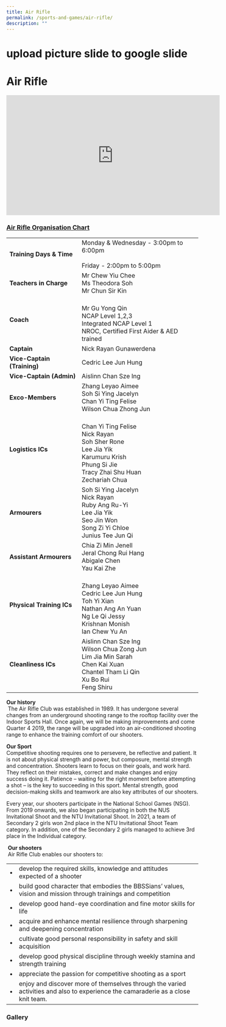 ```yaml
---
title: Air Rifle
permalink: /sports-and-games/air-rifle/
description: ""
---
```

# upload picture slide to google slide

# Air Rifle

<iframe width="560" height="315" src="https://www.youtube.com/embed/jDwQLztBaIc" title="Air Rifle CCA 2022 Video" frameborder="0" allow="accelerometer; autoplay; clipboard-write; encrypted-media; gyroscope; picture-in-picture" allowfullscreen></iframe>

### **<u>Air Rifle Organisation Chart</u>**

|                         |                                           |
|-------------------------|-------------------------|
|    **Training Days & Time** | Monday & Wednesday - 3:00pm to 6:00pm<br><br>Friday - 2:00pm to 5:00pm                                                                           |
|      **Teachers in Charge** | Mr Chew Yiu Chee<br>Ms Theodora Soh<br>Mr Chun Sir Kin                                                                                           |
|                   **Coach** |                <br>Mr Gu Yong Qin<br>NCAP Level 1,2,3<br>Integrated NCAP Level 1<br>NROC, Certified First Aider & AED trained<br>                |
|                **Captain** | Nick Rayan Gunawerdena                                                                                                                           |
| **Vice-Captain (Training)** | Cedric Lee Jun Hung                                                                                                                              |
|    **Vice-Captain (Admin)** | Aislinn Chan Sze Ing                                                                                                                             |
|            **Exco-Members** | Zhang Leyao Aimee<br>Soh Si Ying Jacelyn<br>Chan Yi Ting Felise<br>Wilson Chua Zhong Jun                                                         |
|           **Logistics ICs** | <br>Chan Yi Ting Felise<br>Nick Rayan<br>Soh Sher Rone<br>Lee Jia Yik<br>Karumuru Krish<br>Phung Si Jie<br>Tracy Zhai Shu Huan<br>Zechariah Chua |
|               **Armourers** | Soh Si Ying Jacelyn<br>Nick Rayan<br>Ruby Ang Ru-Yi<br>Lee Jia Yik<br>Seo Jin Won<br>Song Zi Yi Chloe<br>Junius Tee Jun Qi                       |
|     **Assistant Armourers** | Chia Zi Min Jenell<br>Jeral Chong Rui Hang<br>Abigale Chen<br>Yau Kai Zhe                                                                        |
|   **Physical Training ICs** |     <br>Zhang Leyao Aimee<br>Cedric Lee Jun Hung<br>Toh Yi Xian<br>Nathan Ang An Yuan<br>Ng Le Qi Jessy<br>Krishnan Monish<br>Ian Chew Yu An     |
|         **Cleanliness ICs** | Aislinn Chan Sze Ing<br>Wilson Chua Zong Jun<br>Lim Jia Min Sarah<br>Chen Kai Xuan<br>Chantel Tham Li Qin<br>Xu Bo Rui<br>Feng Shiru             |

**Our history**  
 The Air Rifle Club was established in 1989. It has undergone several changes from an underground shooting range to the rooftop facility over the Indoor Sports Hall. Once again, we will be making improvements and come Quarter 4 2019, the range will be upgraded into an air-conditioned shooting range to enhance the training comfort of our shooters.    
  
**Our Sport**  
Competitive shooting requires one to persevere, be reflective and patient. It is not about physical strength and power, but composure, mental strength and concentration. Shooters learn to focus on their goals, and work hard. They reflect on their mistakes, correct and make changes and enjoy success doing it. Patience – waiting for the right moment before attempting a shot – is the key to succeeding in this sport. Mental strength, good decision-making skills and teamwork are also key attributes of our shooters.  
  
Every year, our shooters participate in the National School Games (NSG). From 2019 onwards, we also began participating in both the NUS Invitational Shoot and the NTU Invitational Shoot. In 2021, a team of Secondary 2 girls won 2nd place in the NTU Invitational Shoot Team category. In addition, one of the Secondary 2 girls managed to achieve 3rd place in the Individual category.  
  
 **Our shooters**  
 Air Rifle Club enables our shooters to:
 
 |   |                             |
|---|------------|
| •  | develop the required skills, knowledge and attitudes expected of a shooter                                                       |
|  • | build good character that embodies the BBSSians’ values, vision and mission through trainings and competition                    |
| •  | develop good hand-eye coordination and fine motor skills for life                                                                |
|  • | acquire and enhance mental resilience through sharpening and deepening concentration                                             |
| •  | cultivate good personal responsibility in safety and skill acquisition                                                           |
|•   | develop good physical discipline through weekly stamina and strength training                                                    |
| •  | appreciate the passion for competitive shooting as a sport                                                                       |
|  • | enjoy and discover more of themselves through the varied activities and also to experience the camaraderie as a close knit team. |

### Gallery